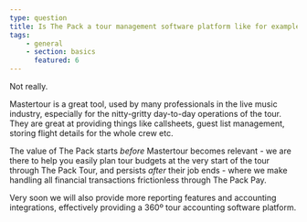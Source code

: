 ```yaml
---
type: question
title: Is The Pack a tour management software platform like for example Mastertour?
tags:
    - general
    - section: basics
      featured: 6
---
```

Not really.

Mastertour is a great tool, used by many professionals in the live music industry, especially for the nitty-gritty day-to-day operations of the tour. They are great at providing things like callsheets, guest list management, storing flight details for the whole crew etc.

 

The value of The Pack starts _before_ Mastertour becomes relevant - we are there to help you easily plan tour budgets at the very start of the tour through The Pack Tour, and persists _after_ their job ends - where we make handling all financial transactions frictionless through The Pack Pay.

 

Very soon we will also provide more reporting features and accounting integrations, effectively providing a 360º tour accounting software platform.

 
